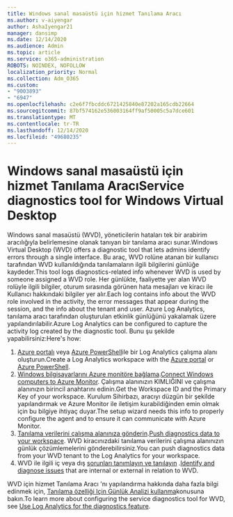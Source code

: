 ```yaml
---
title: Windows sanal masaüstü için hizmet Tanılama Aracı
ms.author: v-aiyengar
author: AshaIyengar21
manager: dansimp
ms.date: 12/14/2020
ms.audience: Admin
ms.topic: article
ms.service: o365-administration
ROBOTS: NOINDEX, NOFOLLOW
localization_priority: Normal
ms.collection: Adm_O365
ms.custom:
- "9003893"
- "6947"
ms.openlocfilehash: c2e6f7fbcddc6721425840e87202a165cdb22664
ms.sourcegitcommit: 87bf574162e536003164ff9af50005c5a7dce601
ms.translationtype: MT
ms.contentlocale: tr-TR
ms.lasthandoff: 12/14/2020
ms.locfileid: "49680235"
---
```

# <a name="service-diagnostics-tool-for-windows-virtual-desktop"></a><span data-ttu-id="8ddfd-102">Windows sanal masaüstü için hizmet Tanılama Aracı</span><span class="sxs-lookup"><span data-stu-id="8ddfd-102">Service diagnostics tool for Windows Virtual Desktop</span></span>

<span data-ttu-id="8ddfd-103">Windows sanal masaüstü (WVD), yöneticilerin hataları tek bir arabirim aracılığıyla belirlemesine olanak tanıyan bir tanılama aracı sunar.</span><span class="sxs-lookup"><span data-stu-id="8ddfd-103">Windows Virtual Desktop (WVD) offers a diagnostic tool that lets admins identify errors through a single interface.</span></span> <span data-ttu-id="8ddfd-104">Bu araç, WVD rolüne atanan bir kullanıcı tarafından WVD kullanıldığında tanılamaların ilgili bilgilerini günlüğe kaydeder.</span><span class="sxs-lookup"><span data-stu-id="8ddfd-104">This tool logs diagnostics-related info whenever WVD is used by someone assigned a WVD role.</span></span> <span data-ttu-id="8ddfd-105">Her günlükte, faaliyette yer alan WVD rolüyle ilgili bilgiler, oturum sırasında görünen hata mesajları ve kiracı ile Kullanıcı hakkındaki bilgiler yer alır.</span><span class="sxs-lookup"><span data-stu-id="8ddfd-105">Each log contains info about the WVD role involved in the activity, the error messages that appear during the session, and the info about the tenant and user.</span></span> <span data-ttu-id="8ddfd-106">Azure Log Analytics, tanılama aracı tarafından oluşturulan etkinlik günlüğünü yakalamak üzere yapılandırılabilir.</span><span class="sxs-lookup"><span data-stu-id="8ddfd-106">Azure Log Analytics can be configured to capture the activity log created by the diagnostic tool.</span></span> <span data-ttu-id="8ddfd-107">Bunu şu şekilde yapabilirsiniz:</span><span class="sxs-lookup"><span data-stu-id="8ddfd-107">Here's how:</span></span>

1. <span data-ttu-id="8ddfd-108">[Azure portalı](https://go.microsoft.com/fwlink/?linkid=2129500) veya [Azure PowerShell](https://go.microsoft.com/fwlink/?linkid=2129501)ile bir Log Analytics çalışma alanı oluşturun.</span><span class="sxs-lookup"><span data-stu-id="8ddfd-108">Create a Log Analytics workspace with the [Azure portal](https://go.microsoft.com/fwlink/?linkid=2129500) or [Azure PowerShell](https://go.microsoft.com/fwlink/?linkid=2129501).</span></span>
1. <span data-ttu-id="8ddfd-109">[Windows bilgisayarlarını Azure monitöre bağlama](https://go.microsoft.com/fwlink/?linkid=2129913).</span><span class="sxs-lookup"><span data-stu-id="8ddfd-109">[Connect Windows computers to Azure Monitor](https://go.microsoft.com/fwlink/?linkid=2129913).</span></span> <span data-ttu-id="8ddfd-110">Çalışma alanınızın KIMLIĞINI ve çalışma alanınızın birincil anahtarını edinin.</span><span class="sxs-lookup"><span data-stu-id="8ddfd-110">Get the Workspace ID and the Primary Key of your workspace.</span></span> <span data-ttu-id="8ddfd-111">Kurulum Sihirbazı, aracıyı düzgün bir şekilde yapılandırmak ve Azure Monitor ile iletişim kurabildiğinden emin olmak için bu bilgiye ihtiyaç duyar.</span><span class="sxs-lookup"><span data-stu-id="8ddfd-111">The setup wizard needs this info to properly configure the agent and to ensure it can communicate with Azure Monitor.</span></span>
1. <span data-ttu-id="8ddfd-112">[Tanılama verilerini çalışma alanınıza gönderin](https://go.microsoft.com/fwlink/?linkid=2128284).</span><span class="sxs-lookup"><span data-stu-id="8ddfd-112">[Push diagnostics data to your workspace](https://go.microsoft.com/fwlink/?linkid=2128284).</span></span> <span data-ttu-id="8ddfd-113">WVD kiracınızdaki tanılama verilerini çalışma alanınızın günlük çözümlemelerini gönderebilirsiniz.</span><span class="sxs-lookup"><span data-stu-id="8ddfd-113">You can push diagnostics data from your WVD tenant to the Log Analytics for your workspace.</span></span>
1. <span data-ttu-id="8ddfd-114">WVD ile ilgili iç veya dış [sorunları tanımlayın ve tanılayın](https://go.microsoft.com/fwlink/?linkid=2128338) .</span><span class="sxs-lookup"><span data-stu-id="8ddfd-114">[Identify and diagnose issues](https://go.microsoft.com/fwlink/?linkid=2128338) that are internal or external in relation to WVD.</span></span>

<span data-ttu-id="8ddfd-115">WVD için hizmet Tanılama Aracı 'nı yapılandırma hakkında daha fazla bilgi edinmek için, [Tanılama özelliği Için Günlük Analizi kullanma](https://go.microsoft.com/fwlink/?linkid=2128084)konusuna bakın.</span><span class="sxs-lookup"><span data-stu-id="8ddfd-115">To learn more about configuring the service diagnostics tool for WVD, see [Use Log Analytics for the diagnostics feature](https://go.microsoft.com/fwlink/?linkid=2128084).</span></span>
